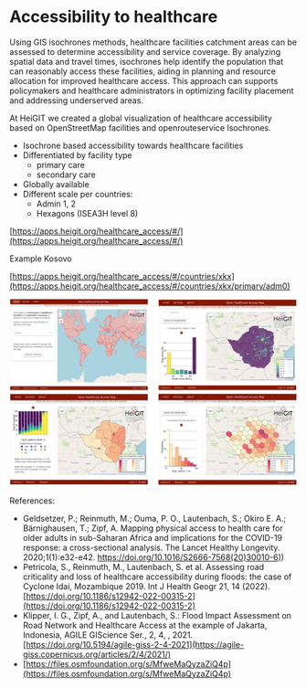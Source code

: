 # Accessibility to healthcare

Using GIS isochrones methods, healthcare facilities catchment areas can be assessed to determine accessibility and service coverage. By analyzing spatial data and travel times, isochrones help identify the population that can reasonably access these facilities, aiding in planning and resource allocation for improved healthcare access. This approach can supports policymakers and healthcare administrators in optimizing facility placement and addressing underserved areas.

At HeiGIT we created a global visualization of healthcare accessibility based on OpenStreetMap facilities and openrouteservice Isochrones.

* Isochrone based accessibility towards healthcare facilities
* Differentiated by facility type
  - primary care
  - secondary care
* Globally available 
* Different scale per countries:
  - Admin 1, 2
  - Hexagons (ISEA3H level 8)

[https://apps.heigit.org/healthcare_access/#/](https://apps.heigit.org/healthcare_access/#/)


Example Kosovo

[https://apps.heigit.org/healthcare_access/#/countries/xkx](https://apps.heigit.org/healthcare_access/#/countries/xkx/primary/adm0)


![healthcare_access_map_example](../../img/research_usecases/healthcare_access/healthcare_access_map_example.png)







References:

* Geldsetzer, P.; Reinmuth, M.; Ouma, P. O., Lautenbach, S.; Okiro E. A.; Bärnighausen, T.; Zipf, A. Mapping physical access to health care for older adults in sub-Saharan Africa and implications for the COVID-19 response: a cross-sectional analysis. The Lancet Healthy Longevity. 2020;1(1):e32-e42. [https://doi.org/10.1016/S2666-7568(20)30010-6)](https://doi.org/10.1016/S2666-7568(20)30010-6))
* Petricola, S., Reinmuth, M., Lautenbach, S. et al. Assessing road criticality and loss of healthcare accessibility during floods: the case of Cyclone Idai, Mozambique 2019. Int J Health Geogr 21, 14 (2022). [https://doi.org/10.1186/s12942-022-00315-2](https://doi.org/10.1186/s12942-022-00315-2)
* Klipper, I. G., Zipf, A., and Lautenbach, S.: Flood Impact Assessment on Road Network and Healthcare Access at the example of Jakarta, Indonesia, AGILE GIScience Ser., 2, 4, , 2021. [https://doi.org/10.5194/agile-giss-2-4-2021](https://agile-giss.copernicus.org/articles/2/4/2021/)
* [https://files.osmfoundation.org/s/MfweMaQyzaZiQ4p](https://files.osmfoundation.org/s/MfweMaQyzaZiQ4p)

